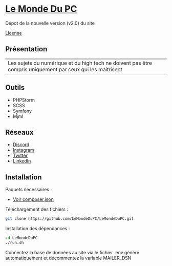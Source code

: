# [Le Monde Du PC](https://www.lemondedupc.fr)
Dépot de la nouvelle version (v2.0) du site 

[License](LICENSE.md)

## Présentation
<table>
<tr>
<td>
Les sujets du numérique et du high tech ne doivent pas être compris uniquement par ceux qui les maitrisent
</tr>
</table>

## Outils
* PHPStorm
* SCSS
* Symfony
* Mjml

## Réseaux
* [Discord](https://discord.gg/WHYRZfU)
* [Instagram](https://www.instagram.com/lemondedupc)
* [Twitter](https://twitter.com/LeMondeDuPC)
* [LinkedIn](https://www.linkedin.com/company/lemondedupc)

## Installation
Paquets nécessaires : 
* [Voir composer.json](composer.json)

Téléchargement des fichiers :
``` bash 
git clone https://github.com/LeMondeDuPC/LeMondeDuPC.git
```
Installation des dépendances :
``` bash 
cd LeMondeDuPC
./run.sh
```
Connectez la base de données au site via le fichier .env généré automatiquement et décommentez la variable MAILER_DSN
